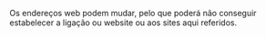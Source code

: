 Os endereços web podem mudar, pelo que poderá não conseguir estabelecer a ligação ou website ou aos sites aqui referidos.

<!--HONumber=May16_HO2-->


